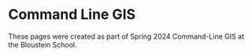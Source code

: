 # Command Line GIS
These pages were created as part of Spring 2024 Command-Line GIS at the Bloustein School.

